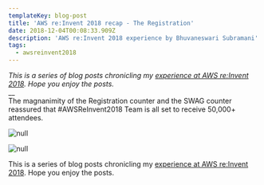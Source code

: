 ```yaml
---
templateKey: blog-post
title: 'AWS re:Invent 2018 recap - The Registration'
date: 2018-12-04T00:08:33.909Z
description: 'AWS re:Invent 2018 experience by Bhuvaneswari Subramani'
tags:
  - awsreinvent2018
---
```

_This is a series of blog posts chronicling my _[_experience at AWS re:Invent 2018_](https://www.awsugblr.in/tags/awsreinvent-2018/)_. Hope you enjoy the posts._\
__\
The magnanimity of the Registration counter and the SWAG counter reassured that #AWSReInvent2018 Team is all set to receive 50,000+ attendees.

![null](/img/registration.png)

![null](/img/registration_2.png)

This is a series of blog posts chronicling my [experience at AWS re:Invent 2018](https://www.awsugblr.in/tags/awsreinvent-2018/). Hope you enjoy the posts.
